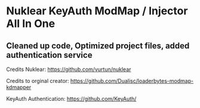 # Nuklear KeyAuth ModMap / Injector All In One


Cleaned up code, Optimized project files, added authentication service
-----------------
Credits Nuklear: https://github.com/vurtun/nuklear


Credits to orginal creator: https://github.com/Dualisc/loaderbytes-modmap-kdmapper


KeyAuth Authentication: https://github.com/KeyAuth/
